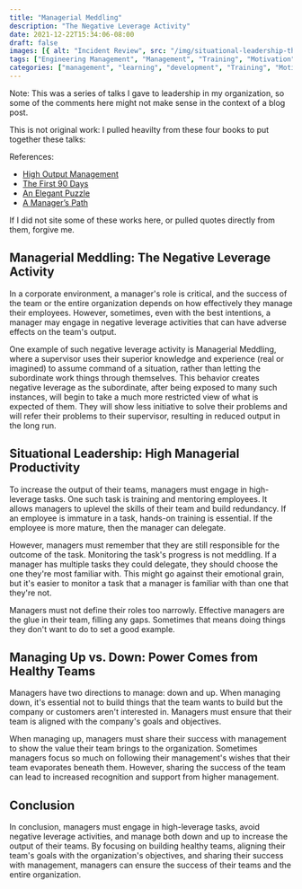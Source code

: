 ```yaml
---
title: "Managerial Meddling"
description: "The Negative Leverage Activity"
date: 2021-12-22T15:34:06-08:00
draft: false
images: [{ alt: "Incident Review", src: "/img/situational-leadership-theory.png" }]
tags: ["Engineering Management", "Management", "Training", "Motivation", "Performance"]
categories: ["management", "learning", "development", "Training", "Motivation", "Performance"]
---
```


Note: This was a series of talks I gave to leadership in my organization, so some of the comments here might not make sense in the context of a blog post.

This is not original work: I pulled heavilty from these four books to put together these talks:

References:
* [High Output Management](https://amzn.to/3sb9E6A)
* [The First 90 Days](https://amzn.to/3S9NR9S)
* [An Elegant Puzzle](https://amzn.to/3s7wGLt)
* [A Manager’s Path](https://amzn.to/3MJ99tM)

If I did not site some of these works here, or pulled quotes directly from them, forgive me.

## Managerial Meddling: The Negative Leverage Activity

In a corporate environment, a manager's role is critical, and the success of the team or the entire organization depends on how effectively they manage their employees. However, sometimes, even with the best intentions, a manager may engage in negative leverage activities that can have adverse effects on the team's output.

One example of such negative leverage activity is Managerial Meddling, where a supervisor uses their superior knowledge and experience (real or imagined) to assume command of a situation, rather than letting the subordinate work things through themselves. This behavior creates negative leverage as the subordinate, after being exposed to many such instances, will begin to take a much more restricted view of what is expected of them. They will show less initiative to solve their problems and will refer their problems to their supervisor, resulting in reduced output in the long run.

## Situational Leadership: High Managerial Productivity

To increase the output of their teams, managers must engage in high-leverage tasks. One such task is training and mentoring employees. It allows managers to uplevel the skills of their team and build redundancy. If an employee is immature in a task, hands-on training is essential. If the employee is more mature, then the manager can delegate.

However, managers must remember that they are still responsible for the outcome of the task. Monitoring the task's progress is not meddling. If a manager has multiple tasks they could delegate, they should choose the one they're most familiar with. This might go against their emotional grain, but it's easier to monitor a task that a manager is familiar with than one that they're not.

Managers must not define their roles too narrowly. Effective managers are the glue in their team, filling any gaps. Sometimes that means doing things they don't want to do to set a good example.

## Managing Up vs. Down: Power Comes from Healthy Teams

Managers have two directions to manage: down and up. When managing down, it's essential not to build things that the team wants to build but the company or customers aren't interested in. Managers must ensure that their team is aligned with the company's goals and objectives.

When managing up, managers must share their success with management to show the value their team brings to the organization. Sometimes managers focus so much on following their management's wishes that their team evaporates beneath them. However, sharing the success of the team can lead to increased recognition and support from higher management.

## Conclusion

In conclusion, managers must engage in high-leverage tasks, avoid negative leverage activities, and manage both down and up to increase the output of their teams. By focusing on building healthy teams, aligning their team's goals with the organization's objectives, and sharing their success with management, managers can ensure the success of their teams and the entire organization.
